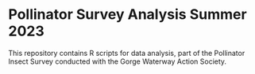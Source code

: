 # Pollinator Survey Analysis Summer 2023  
This repository contains R scripts for data analysis, part of the Pollinator Insect Survey conducted with the Gorge Waterway Action Society.
